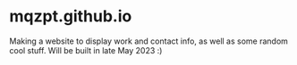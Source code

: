 # mqzpt.github.io
Making a website to display work and contact info, as well as some random cool stuff.
Will be built in late May 2023 :)

